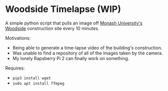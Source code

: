 # Woodside Timelapse (WIP)
A simple python script that pulls an image off [Monash University's Woodside](https://www.monash.edu/it/woodside-building) construction site every 10 minutes.

Motivations: 
* Being able to generate a time-lapse video of the building's construction.
* Was unable to find a repository of all of the images taken by the camera.
* My lonely Rapsberry Pi 2 can finally work on something.

Requires: 
* `pip3 install wget`
* `sudo apt install ffmpeg`


